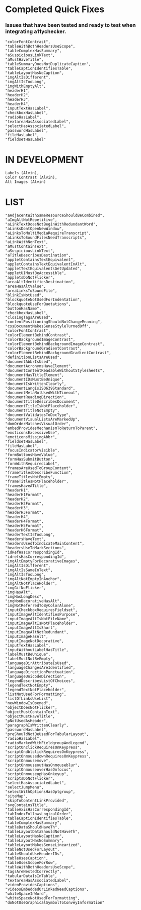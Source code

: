 # Completed Quick Fixes
### Issues that have been tested and ready to test when integrating a11ychecker.
    "colorFontContrast",
    "tableWithBothHeadersUseScope",
    "tableComplexHasSummary",
    "aSuspiciousLinkText",
    "aMustHaveTitle",
    "tableSummaryDoesNotDuplicateCaption",
    "tableCaptionIdentifiesTable",
    "tableLayoutHasNoCaption",
    "imgAltIsDifferent",
    "imgAltIsTooLong",
    "imgWithEmptyAlt",
    "headerH1",
    "headerH2",
    "headerH3",
    "headerH4",
    "inputTextHasLabel",
    "checkboxHasLabel",
    "radioHasLabel",
    "textareaHasAssociatedLabel",
    "selectHasAssociatedLabel",
    "passwordHasLabel",
    "fileHasLabel",
    "fieldsetHasLabel"
 
# IN DEVELOPMENT
    Labels (Alvin),
    Color Contrast (Alvin),
    Alt Images (Alvin)

# LIST
    "aAdjacentWithSameResourceShouldBeCombined",
    "aImgAltNotRepetitive",
    "aLinkTextDoesNotBeginWithRedundantWord",
    "aLinksDontOpenNewWindow",
    "aLinksToMultiMediaRequireTranscript",
    "aLinksToSoundFilesNeedTranscripts",
    "aLinkWithNonText",
    "aMustContainText",
    "aSuspiciousLinkText",
    "aTitleDescribesDestination",
    "appletContainsTextEquivalent",
    "appletContainsTextEquivalentInAlt",
    "appletTextEquivalentsGetUpdated",
    "appletUIMustBeAccessible",
    "appletsDoNotFlicker",
    "areaAltIdentifiesDestination",
    "areaHasAltValue",
    "areaLinksToSoundFile",
    "blinkIsNotUsed",
    "blockquoteNotUsedForIndentation",
    "blockquoteUseForQuotations",
    "buttonHasName",
    "checkboxHasLabel",
    "closingTagsAreUsed",
    "contentPositioningShouldNotChangeMeaning",
    "cssDocumentMakesSenseStyleTurnedOff",
    "colorFontContrast",
    "colorElementBehindContrast",
    "colorBackgroundImageContrast",
    "colorElementBehindBackgroundImageContrast",
    "colorBackgroundGradientContrast",
    "colorElementBehindBackgroundGradientContrast",
    "definitionListsAreUsed",
    "documentAbbrIsUsed",
    "documentAcronymsHaveElement",
    "documentContentReadableWithoutStylesheets",
    "documentHasTitleElement",
    "documentIDsMustBeUnique",
    "documentIsWrittenClearly",
    "documentLangIsISO639Standard",
    "documentMetaNotUsedWithTimeout",
    "documentReadingDirection",
    "documentTitleDescribesDocument",
    "documentTitleIsNotPlaceholder",
    "documentTitleNotEmpty",
    "documentValidatesToDocType",
    "documentVisualListsAreMarkedUp",
    "domOrderMatchesVisualOrder",
    "embedProvidesMechanismToReturnToParent",
    "emoticonsExcessiveUse",
    "emoticonsMissingAbbr",
    "fieldsetHasLabel",
    "fileHasLabel",
    "focusIndicatorVisible",
    "formButtonsHaveValue",
    "formHasSubmitButton",
    "formWithRequiredLabel",
    "framesAreUsedToGroupContent",
    "frameTitlesDescribeFunction",
    "frameTitlesNotEmpty",
    "frameTitlesNotPlaceholder",
    "framesHaveATitle",
    "headerH1",
    "headerH1Format",
    "headerH2",
    "headerH2Format",
    "headerH3",
    "headerH3Format",
    "headerH4",
    "headerH4Format",
    "headerH5Format",
    "headerH6Format",
    "headerTextIsTooLong",
    "headersHaveText",
    "headersUsedToIndicateMainContent",
    "headersUseToMarkSections",
    "idRefHasCorrespondingId",
    "idrefsHasCorrespondingId",
    "imgAltEmptyForDecorativeImages",
    "imgAltIsDifferent",
    "imgAltIsSameInText",
    "imgAltIsTooLong",
    "imgAltNotEmptyInAnchor",
    "imgAltNotPlaceHolder",
    "imgGifNoFlicker",
    "imgHasAlt",
    "imgHasLongDesc",
    "imgNonDecorativeHasAlt",
    "imgNotReferredToByColorAlone",
    "inputCheckboxRequiresFieldset",
    "inputImageAltIdentifiesPurpose",
    "inputImageAltIsNotFileName",
    "inputImageAltIsNotPlaceholder",
    "inputImageAltIsShort",
    "inputImageAltNotRedundant",
    "inputImageHasAlt",
    "inputImageNotDecorative",
    "inputTextHasLabel",
    "inputWithoutLabelHasTitle",
    "labelMustBeUnique",
    "labelMustNotBeEmpty",
    "languageDirAttributeIsUsed",
    "languageChangesAreIdentified",
    "languageDirectionPunctuation",
    "languageUnicodeDirection",
    "legendDescribesListOfChoices",
    "legendTextNotEmpty",
    "legendTextNotPlaceholder",
    "listNotUsedForFormatting",
    "listOfLinksUseList",
    "newWindowIsOpened",
    "objectDoesNotFlicker",
    "objectMustContainText",
    "objectMustHaveTitle",
    "pNotUsedAsHeader",
    "paragraphIsWrittenClearly",
    "passwordHasLabel",
    "preShouldNotBeUsedForTabularLayout",
    "radioHasLabel",
    "radioMarkedWithFieldgroupAndLegend",
    "scriptOnclickRequiresOnKeypress",
    "scriptOndblclickRequiresOnKeypress",
    "scriptOnmousedownRequiresOnKeypress",
    "scriptOnmousemove",
    "scriptOnmouseoutHasOnmouseblur",
    "scriptOnmouseoverHasOnfocus",
    "scriptOnmouseupHasOnkeyup",
    "scriptsDoNotFlicker",
    "selectHasAssociatedLabel",
    "selectJumpMenu",
    "selectWithOptionsHasOptgroup",
    "siteMap",
    "skipToContentLinkProvided",
    "svgContainsTitle",
    "tableAxisHasCorrespondingId",
    "tabIndexFollowsLogicalOrder",
    "tableCaptionIdentifiesTable",
    "tableComplexHasSummary",
    "tableDataShouldHaveTh",
    "tableLayoutDataShouldNotHaveTh",
    "tableLayoutHasNoCaption",
    "tableLayoutHasNoSummary",
    "tableLayoutMakesSenseLinearized",
    "tableNotUsedForLayout",
    "tableShouldUseHeaderIDs",
    "tableUsesCaption",
    "tableUsesScopeForRow",
    "tableWithBothHeadersUseScope",
    "tagsAreNestedCorrectly",
    "tabularDataIsInTable",
    "textareaHasAssociatedLabel",
    "videoProvidesCaptions",
    "videosEmbeddedOrLinkedNeedCaptions",
    "whiteSpaceInWord",
    "whiteSpaceNotUsedForFormatting",
    "doNotUseGraphicalSymbolToConveyInformation"
